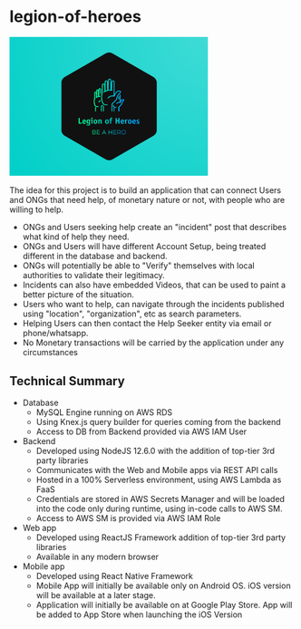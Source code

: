 # legion-of-heroes

<img src="frontend/assets/Favourite_Logo.png" width=350px>

The idea for this project is to build an application that can connect Users and ONGs that need help, of monetary nature or not, with people who are willing to help.

- ONGs and Users seeking help create an "incident" post that describes what kind of help they need.
- ONGs and Users will have different Account Setup, being treated different in the database and backend.
- ONGs will potentially be able to "Verify" themselves with local authorities to validate their legitimacy.
- Incidents can also have embedded Videos, that can be used to paint a better picture of the situation.
- Users who want to help, can navigate through the incidents published using "location", "organization", etc as search parameters.
- Helping Users can then contact the Help Seeker entity via email or phone/whatsapp.
- No Monetary transactions will be carried by the application under any circumstances

## Technical Summary

- Database
  - MySQL Engine running on AWS RDS
  - Using Knex.js query builder for queries coming from the backend
  - Access to DB from Backend provided via AWS IAM User
- Backend
  - Developed using NodeJS 12.6.0 with the addition of top-tier 3rd party libraries
  - Communicates with the Web and Mobile apps via REST API calls
  - Hosted in a 100% Serverless environment, using AWS Lambda as FaaS
  - Credentials are stored in AWS Secrets Manager and will be loaded into the code only during runtime, using in-code calls to AWS SM.
  - Access to AWS SM is provided via AWS IAM Role
- Web app
  - Developed using ReactJS Framework addition of top-tier 3rd party libraries
  - Available in any modern browser
- Mobile app
  - Developed using React Native Framework
  - Mobile App will initially be available only on Android OS. iOS version will be available at a later stage.
  - Application will initially be available on at Google Play Store. App will be added to App Store when launching the iOS Version
